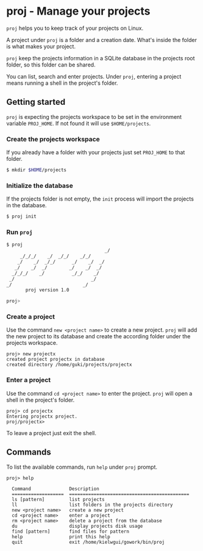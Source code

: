 # proj - Manage your projects

`proj` helps you to keep track of your projects on Linux.

A project under `proj` is a folder and a creation date. What's inside the
folder is what makes your project.

`proj` keep the projects information in a SQLite database in the projects
root folder, so this folder can be shared.

You can list, search and enter projects. Under `proj`, entering a
project means running a shell in the project's folder.

## Getting started

`proj` is expecting the projects workspace to be set in the environment
variable `PROJ_HOME`. If not found it will use `$HOME/projects`.

### Create the projects workspace

If you already have a folder with your
projects just set `PROJ_HOME` to that folder.

```bash
$ mkdir $HOME/projects
```

### Initialize the database

If the projects folder is not empty, the `init`
process will import the projects in the database.

```bash
$ proj init
```

### Run `proj`

```bash
$ proj
                                    _/
     _/_/_/    _/  _/_/    _/_/
    _/    _/  _/_/      _/    _/  _/
   _/    _/  _/        _/    _/  _/
  _/_/_/    _/          _/_/    _/
 _/                            _/
_/                          _/           
       proj version 1.0

proj> 
```

### Create a project

Use the command `new <project name>` to create a new project. `proj` will
add the new project to its database and create the according folder under
the projects workspace.

```
proj> new projectx
created project projectx in database
created directory /home/guki/projects/projectx
```

### Enter a project

Use the command `cd <project name>` to enter the project. `proj` will open
a shell in the project's folder.

```
proj> cd projectx
Entering projectx project.
proj/projectx> 
```

To leave a project just exit the shell.

## Commands

To list the available commands, run `help` under `proj` prompt.

```
proj> help

  Command              Description
  ===================  ============================================
  ls [pattern]         list projects
  ll                   list folders in the projects directory
  new <project name>   create a new project
  cd <project name>    enter a project
  rm <project name>    delete a project from the database
  du                   display projects disk usage
  find [pattern]       find files for pattern
  help                 print this help
  quit                 exit /home/kielwgui/gowork/bin/proj

```

